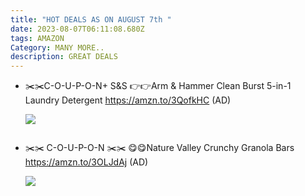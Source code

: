 ```yaml
---
title: "HOT DEALS AS ON AUGUST 7th "
date: 2023-08-07T06:11:08.680Z
tags: AMAZON
Category: MANY MORE..
description: GREAT DEALS
---
```

* ✂️✂️C-O-U-P-O-N+ S&S
  👉👉Arm & Hammer Clean Burst 5-in-1 Laundry Detergent
  https://amzn.to/3QofkHC
  (AD)<!--StartFragment-->

  ![](https://m.media-amazon.com/images/I/81nSp68EWpL._AC_SL1500_.jpg)

  <!--EndFragment-->

  ![]()
* ✂️✂️ C-O-U-P-O-N ✂️✂️
  😋😋Nature Valley Crunchy Granola Bars
  https://amzn.to/3OLJdAj
  (AD)<!--StartFragment-->

  ![](https://m.media-amazon.com/images/I/81jqOpL8LWL._SL1500_.jpg)

  <!--EndFragment-->
